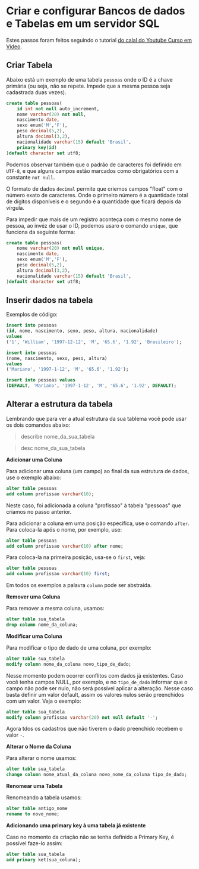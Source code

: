 # Criar e configurar Bancos de dados e Tabelas em um servidor SQL

Estes passos foram feitos seguindo o tutorial [do calal do Youtube Curso em Vídeo](https://www.youtube.com/channel/UCrWvhVmt0Qac3HgsjQK62FQ).

## Criar Tabela

Abaixo está um exemplo de uma tabela `pessoas` onde o ID é a chave primária (ou seja, não se repete. Impede que a mesma pessoa seja cadastrada duas vezes).

```sql
create table pessoas(
    id int not null auto_increment,
    nome varchar(20) not null,
    nascimento date,
    sexo enum('M','F'),
    peso decimal(5,2),
    altura decimal(3,2),
    nacionalidade varchar(15) default 'Brasil',
    primary key(id)
)default character set utf8;
```

Podemos observar também que o padrão de caracteres foi definido em `UTF-8`, e que alguns campos estão marcados como obrigatórios com a constante `not null`.

O formato de dados `decimal` permite que criemos campos "float" com o número exato de caracteres. Onde o primeiro número é a quantidade total de dígitos disponíveis e o segundo é a quantidade que ficará depois da vírgula.

Para impedir que mais de um registro aconteça com o mesmo nome de pessoa, ao invéz de usar o ID, podemos usaro o comando `unique`, que funciona da seguinte forma:

```sql
create table pessoas(
    nome varchar(20) not null unique,
    nascimento date,
    sexo enum('M','F'),
    peso decimal(5,2),
    altura decimal(3,2),
    nacionalidade varchar(15) default 'Brasil',
)default character set utf8;
```

## Inserir dados na tabela

Exemplos de código:

```sql
insert into pessoas
(id, nome, nascimento, sexo, peso, altura, nacionalidade)
values
('1', 'William', '1997-12-12', 'M', '65.6', '1.92', 'Brasileiro');
```

```sql
insert into pessoas
(nome, nascimento, sexo, peso, altura)
values
('Mariano', '1997-1-12', 'M', '65.6', '1.92');
```

```sql
insert into pessoas values
(DEFAULT, 'Mariano', '1997-1-12', 'M', '65.6', '1.92', DEFAULT);
```

## Alterar a estrutura da tabela

Lembrando que para ver a atual estrutura da sua tablema você pode usar os dois comandos abaixo:

> describe nome_da_sua_tabela

> desc nome_da_sua_tabela

**Adicionar uma Coluna**

Para adicionar uma coluna (um campo) ao final da sua estrutura de dados, use o exemplo abaixo:

```sql
alter table pessoas
add column profissao varchar(10);
```

Neste caso, foi adicionada a coluna "profissao" à tabela "pessoas" que criamos no passo anterior.

Para adicionar a coluna em uma posição específica, use o comando `after`. Para coloca-la após o nome, por exemplo, use:

```sql
alter table pessoas
add column profissao varchar(10) after nome;
```

Para coloca-la na primeira posição, usa-se o `first`, veja:

```sql
alter table pessoas
add column profissao varchar(10) first;
```

Em todos os exemplos a palavra `column` pode ser abstraida.

**Remover uma Coluna**

Para remover a mesma coluna, usamos:

```sql
alter table sua_tabela
drop column nome_da_coluna;
```

**Modificar uma Coluna**

Para modificar o tipo de dado de uma coluna, por exemplo:

```sql
alter table sua_tabela
modify column nome_da_coluna novo_tipo_de_dado;
```

Nesse momento podem ocorrer conflitos com dados já existentes.
Caso você tenha campos NULL, por exemplo, e no `tipo_de_dado` informar que o campo não pode ser nulo, não será possível aplicar a alteração. Nesse caso basta definir um valor default, assim os valores nulos serão preenchidos com um valor. Veja o exemplo:

```sql
alter table sua_tabela
modify column profissao varchar(20) not null default '-';
```

Agora tdos os cadastros que não tiverem o dado preenchido recebem o valor `-`.


**Alterar o Nome da Coluna** 

Para alterar o nome usamos:

```sql
alter table sua_tabela
change column nome_atual_da_coluna novo_nome_da_coluna tipo_de_dado;
```

**Renomear uma Tabela**

Renomeando a tabela usamos:

```sql
alter table antigo_nome
rename to novo_nome;
```
**Adicionando uma primary key à uma tabela já existente**

Caso no momento da criação não se tenha definido a Primary Key, é possível faze-lo assim:

```sql
alter table sua_tabela
add primary ket(sua_coluna);
```

